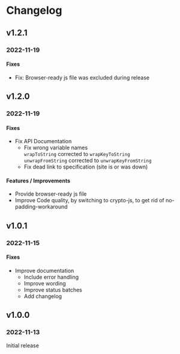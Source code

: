 # Changelog

## v1.2.1
### 2022-11-19

#### Fixes
* Fix: Browser-ready js file was excluded during release

## v1.2.0
### 2022-11-19

#### Fixes
* Fix API Documentation
  * Fix wrong variable names \
    `wrapToString` corrected to `wrapKeyToString` \
    `unwrapFromString` corrected to `unwrapKeyFromString`
  * Fix dead link to specification (site is or was down)

#### Features / Improvements
* Provide browser-ready js file
* Improve Code quality, by switching to crypto-js, to get rid of no-padding-workaround

## v1.0.1
### 2022-11-15

#### Fixes
* Improve documentation
  * Include error handling
  * Improve wording
  * Improve status batches
  * Add changelog

## v1.0.0
### 2022-11-13

Initial release
